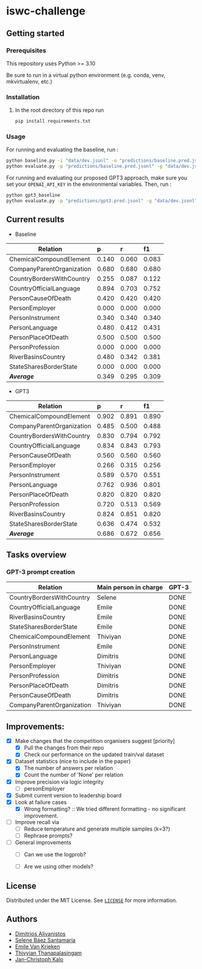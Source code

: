# iswc-challenge

## Getting started

### Prerequisites

This repository uses Python >= 3.10

Be sure to run in a virtual python environment (e.g. conda, venv, mkvirtualenv, etc.)

### Installation

1. In the root directory of this repo run

    ```bash
    pip install requirements.txt
    ```

### Usage

For running and evaluating the baseline, run :

```bash
python baseline.py -i "data/dev.jsonl" -o "predictions/baseline.pred.jsonl"
python evaluate.py -p "predictions/baseline.pred.jsonl" -g "data/dev.jsonl"
```

For running and evaluating our proposed GPT3 approach, make sure you set your `OPENAI_API_KEY` in the environmental
variables. Then, run :

```bash
python gpt3_baseline
python evaluate.py -p "predictions/gpt3.pred.jsonl" -g "data/dev.jsonl"
```

## Current results

* Baseline

| Relation | p     |r   |  f1|
| ----------------------- |:------|:------|:------|
|ChemicalCompoundElement  | 0.140  | 0.060  | 0.083|
|CompanyParentOrganization | 0.680  | 0.680  | 0.680|
|CountryBordersWithCountry | 0.255  | 0.087  | 0.122|
|CountryOfficialLanguage  | 0.894  | 0.703  | 0.752|
|PersonCauseOfDeath       | 0.420  | 0.420  | 0.420|
|PersonEmployer           | 0.000  | 0.000  | 0.000|
|PersonInstrument         | 0.340  | 0.340  | 0.340|
|PersonLanguage           | 0.480  | 0.412  | 0.431|
|PersonPlaceOfDeath       | 0.500  | 0.500  | 0.500|
|PersonProfession         | 0.000  | 0.000  | 0.000|
|RiverBasinsCountry       | 0.480  | 0.342  | 0.381|
|StateSharesBorderState   | 0.000  | 0.000  | 0.000|
|***Average***            | 0.349  | 0.295  | 0.309|

* GPT3

| Relation | p     |r   |  f1|
| ----------------------- |:------|:------|:------|
|ChemicalCompoundElement  | 0.902 |0.891  |0.890 |
|CompanyParentOrganization | 0.485 |0.500  |0.488 |
|CountryBordersWithCountry | 0.830 |0.794  |0.792 |
|CountryOfficialLanguage  | 0.834 |0.843  |0.793 |
|PersonCauseOfDeath       | 0.560 |0.560  |0.560 |
|PersonEmployer           | 0.266 |0.315  |0.256 |
|PersonInstrument         | 0.589 |0.570  |0.551 |
|PersonLanguage           | 0.762 |0.936  |0.801 |
|PersonPlaceOfDeath       | 0.820 |0.820  |0.820 |
|PersonProfession         | 0.720 |0.513  |0.569 |
|RiverBasinsCountry       | 0.824 |0.851  |0.820 |
|StateSharesBorderState   | 0.636 |0.474  |0.532 |
|***Average***            | 0.686 |0.672  |0.656 |

## Tasks overview

### GPT-3 prompt creation

| Relation | Main person in charge | GPT-3 |
| ------------------------- |:----------------------|:------|
| CountryBordersWithCountry | Selene                | DONE  |
| CountryOfficialLanguage | Emile                 | DONE |
| RiverBasinsCountry | Emile                 | DONE |
|StateSharesBorderState | Emile                 | DONE  |
|ChemicalCompoundElement | Thiviyan              | DONE  |
|PersonInstrument | Emile                 | DONE  |
|PersonLanguage | Dimitris              | DONE  |
|PersonEmployer | Thiviyan              | DONE |
|PersonProfession | Dimitris              | DONE  |
|PersonPlaceOfDeath | Dimitris              | DONE  |
|PersonCauseOfDeath | Dimitris              | DONE  |
|CompanyParentOrganization | Thiviyan              | DONE |

## Improvements:

- [X] Make changes that the competition organisers suggest [priority]
    - [X] Pull the changes from their repo
    - [X] Check our performance on the updated train/val dataset
- [X] Dataset statistics (nice to include in the paper)
    - [X] The number of answers per relation
    - [X] Count the number of 'None' per relation
- [X] Improve precision via logic integrity
    - [ ] personEmployer
- [X] Submit current version to leadership board
- [X] Look at failure cases
    - [X] Wrong formatting? :: We tried different formatting - no significant improvement.
- [ ] Improve recall via
    - [ ] Reduce temperature and generate multiple samples (k=3?)
    - [ ] Rephrase prompts?
- [ ] General improvements
    - [ ] Can we use the logprob?
    - [ ] Are we using other models?


## License

Distributed under the MIT License.
See [`LICENSE`]() for more information.

## Authors

* [Dimitrios Alivanistos](https://dimitrisalivas.github.io/)
* [Selene Báez Santamaría](https://selbaez.github.io/)
* [Emile Van Krieken](https://emilevankrieken.com/)
* [Thivyian Thanapalasingam](https://thiviyansingam.com/)
* [Jan-Christoph Kalo](https://selbaez.github.io/)
